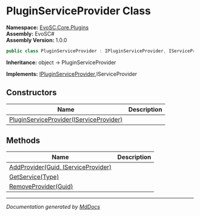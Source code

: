 ﻿<!--  
  <auto-generated>   
    The contents of this file were generated by a tool.  
    Changes to this file may be list if the file is regenerated  
  </auto-generated>   
-->

# PluginServiceProvider Class

**Namespace:** [EvoSC.Core.Plugins](../index.md)  
**Assembly:** EvoSC\#  
**Assembly Version:** 1.0.0

```csharp
public class PluginServiceProvider : IPluginServiceProvider, IServiceProvider
```

**Inheritance:** object → PluginServiceProvider

**Implements:** [IPluginServiceProvider](../Abstractions/IPluginServiceProvider/index.md),IServiceProvider

## Constructors

| Name                                                             | Description |
| ---------------------------------------------------------------- | ----------- |
| [PluginServiceProvider(IServiceProvider)](constructors/index.md) |             |

## Methods

| Name                                                          | Description |
| ------------------------------------------------------------- | ----------- |
| [AddProvider(Guid, IServiceProvider)](methods/AddProvider.md) |             |
| [GetService(Type)](methods/GetService.md)                     |             |
| [RemoveProvider(Guid)](methods/RemoveProvider.md)             |             |

___

*Documentation generated by [MdDocs](https://github.com/ap0llo/mddocs)*
